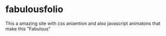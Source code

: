 # fabulousfolio
This a amazing site with css aniamtion and also javascript animatons that make this "Fabulous"
